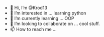 - 👋 Hi, I’m @Krod13
- 👀 I’m interested in ... learning python
- 🌱 I’m currently learning ... OOP
- 💞️ I’m looking to collaborate on ... cool stuff.
- 📫 How to reach me ... 

<!---
Krod13/Krod13 is a ✨ special ✨ repository because its `README.md` (this file) appears on your GitHub profile.
You can click the Preview link to take a look at your changes.
--->
